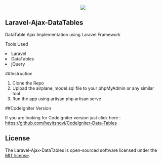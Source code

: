 <p align="center"><img src="http://i63.tinypic.com/dwvp5l.png"></p>



## Laravel-Ajax-DataTables

  DataTable Ajax Implementation using Laravel Framework

  Tools Used

  <li>Laravel</li>
  <li>DataTables</li>
  <li>jQuery</li>


##Instruction

1. Clone the Repo
2. Upload the airplane_model.sql file to your phpMyAdmin or any similar tool
3. Run the app using artisan php artisan serve


##CodeIgniter Version

If you are looking for CodeIgniter version just click here : https://github.com/heyitsnovi/CodeIgniter-Data-Tables

## License

The Laravel-Ajax-DataTables  is open-sourced software licensed under the [MIT license](https://opensource.org/licenses/MIT).
